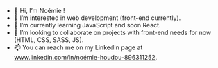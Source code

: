 - 👋 Hi, I’m Noémie !
- 👀 I’m interested in web development (front-end currently).
- 🌱 I’m currently learning JavaScript and soon React.
- 💞️ I’m looking to collaborate on projects with front-end needs for now (HTML, CSS, SASS, JS).
- 📫 You can reach me on my LinkedIn page at www.linkedin.com/in/noémie-houdou-896311252.

<!---
noemie-houdou/noemie-houdou is a ✨ special ✨ repository because its `README.md` (this file) appears on your GitHub profile.
You can click the Preview link to take a look at your changes.
--->
